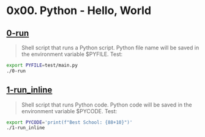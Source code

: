 # 0x00. Python - Hello, World

## [0-run](./0-run)
> Shell script that runs a Python script.
> Python file name will be saved in the environment variable $PYFILE.
Test:
```bash
export PYFILE=test/main.py
./0-run
```

## [1-run_inline](./1-run_inline)
> Shell script that runs Python code.
> Python code will be saved in the environment variable $PYCODE.
Test:
```bash
export PYCODE='print(f"Best School: {88+10}")'
./1-run_inline
```
